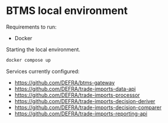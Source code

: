 # BTMS local environment

Requirements to run:

- Docker

Starting the local environment.

```sh
docker compose up
```

Services currently configured:

- https://github.com/DEFRA/btms-gateway
- https://github.com/DEFRA/trade-imports-data-api
- https://github.com/DEFRA/trade-imports-processor
- https://github.com/DEFRA/trade-imports-decision-deriver
- https://github.com/DEFRA/trade-imports-decision-comparer
- https://github.com/DEFRA/trade-imports-reporting-api
